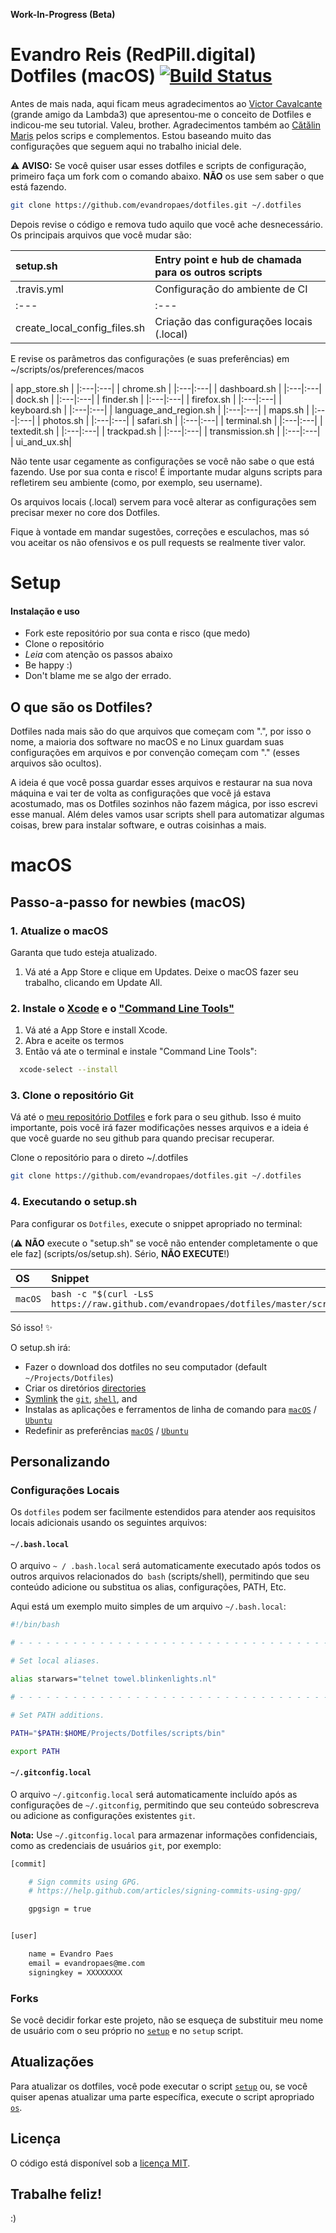 **Work-In-Progress (Beta)** 

# Evandro Reis (RedPill.digital) Dotfiles (macOS) [![Build Status](https://travis-ci.org/evandropaes/dotfiles.svg?branch=master)](https://travis-ci.org/evandropaes/dotfiles)

Antes de mais nada, aqui ficam meus agradecimentos ao [Victor Cavalcante](https://github.com/vcavalcante/) (grande amigo da Lambda3) que apresentou-me o conceito de Dotfiles e indicou-me seu tutorial. Valeu, brother. Agradecimentos também ao [Cătălin Mariș](https://github.com/alrra) pelos scrips e complementos. Estou baseando muito das configurações que seguem aqui no trabalho inicial dele. 

:warning: **AVISO:** Se você quiser usar esses dotfiles e scripts de configuração, primeiro faça um fork com o comando abaixo. **NÃO** os use sem saber o que está fazendo.  

```bash
git clone https://github.com/evandropaes/dotfiles.git ~/.dotfiles
```
Depois revise o código e remova tudo aquilo que você ache desnecessário. Os principais arquivos que você mudar são:

| setup.sh | Entry point e hub de chamada para os outros scripts |
|:---|:---|
| .travis.yml | Configuração do ambiente de CI |
|:---|:---|
| create_local_config_files.sh | Criação das configurações locais (.local) |

E revise os parâmetros das configurações (e suas preferências) em ~/scripts/os/preferences/macos 

| app_store.sh |
|:---|:---|
| chrome.sh |
|:---|:---|
| dashboard.sh |
|:---|:---|
| dock.sh |
|:---|:---|
| finder.sh |
|:---|:---|
| firefox.sh |
|:---|:---|
| keyboard.sh |
|:---|:---|
| language_and_region.sh |
|:---|:---|
| maps.sh |
|:---|:---|
| photos.sh |
|:---|:---|
| safari.sh |
|:---|:---|
| terminal.sh |
|:---|:---|
| textedit.sh |
|:---|:---|
| trackpad.sh |
|:---|:---|
| transmission.sh |
|:---|:---|
| ui_and_ux.sh|
 

Não tente usar cegamente as configurações se você não sabe o que está fazendo. Use por sua conta e risco! É importante mudar alguns scripts para refletirem seu ambiente (como, por exemplo, seu username).

Os arquivos locais (.local) servem para você alterar as configurações sem precisar mexer no core dos Dotfiles.

Fique à vontade em mandar sugestões, correções e esculachos, mas só vou aceitar os não ofensivos e os pull requests se realmente tiver valor. 

# Setup
#### Instalação e uso

* Fork este repositório por sua conta e risco (que medo)
* Clone o repositório
* *Leia* com atenção os passos abaixo
* Be happy :)
* Don't blame me se algo der errado. 

## O que são os Dotfiles?

Dotfiles nada mais são do que arquivos que começam com ".", por isso o nome, a maioria dos software no macOS e no Linux guardam suas configurações em arquivos e por convenção começam com "." (esses arquivos são ocultos).

A ideia é que você possa guardar esses arquivos e restaurar na sua nova máquina e vai ter de volta as configurações que você já estava acostumado, mas os Dotfiles sozinhos não fazem mágica, por isso escrevi esse manual. Além deles vamos usar scripts shell para automatizar algumas coisas, brew para instalar software, e outras coisinhas a mais.

# macOS
## Passo-a-passo for newbies (macOS)

### 1. Atualize o macOS  

Garanta que tudo esteja atualizado.

1. Vá até a App Store e clique em Updates. Deixe o macOS fazer seu trabalho, clicando em Update All.

### 2. Instale o [Xcode](https://developer.apple.com/xcode/) e o ["Command Line Tools"](https://developer.apple.com/downloads/index.action)

1. Vá até a App Store e install Xcode.
2. Abra e aceite os termos
3. Então vá ate o terminal e instale "Command Line Tools":

```sh
  xcode-select --install
```

### 3. Clone o repositório Git

Vá até o [meu repositório Dotfiles](https://github.com/evandropaes/dotfiles) e fork para o seu github. Isso é muito importante, pois você irá fazer modificações nesses arquivos e a ideia é que você guarde no seu github para quando precisar recuperar.

Clone o repositório para o direto ~/.dotfiles

```sh
git clone https://github.com/evandropaes/dotfiles.git ~/.dotfiles
```

### 4. Executando o setup.sh

Para configurar os `Dotfiles`, execute o snippet apropriado no terminal:

(:warning: **NÃO** execute o "setup.sh" se você não entender completamente o que ele faz] (scripts/os/setup.sh). Sério, **NÃO EXECUTE**!)

| OS | Snippet |
|:---|:---|
| `macOS` | `bash -c "$(curl -LsS https://raw.github.com/evandropaes/dotfiles/master/scripts/os/setup.sh)"` |
 
Só isso! :sparkles:

O setup.sh irá: 

* Fazer o download dos dotfiles no seu computador (default `~/Projects/Dotfiles`)
* Criar os diretórios [directories](scripts/os/create_directories.sh)
* [Symlink](scripts/os/create_symbolic_links.sh) the 
  [`git`](scripts/git),
  [`shell`](scripts/shell), and
* Instalas as aplicações e ferramentos de linha de comando para 
  [`macOS`](scripts/os/install/macos) /
  [`Ubuntu`](scripts/os/install/ubuntu)
* Redefinir as preferências
  [`macOS`](scripts/os/preferences/macos) /
  [`Ubuntu`](scripts/os/preferences/ubuntu) 

## Personalizando

### Configurações Locais

Os `dotfiles` podem ser facilmente estendidos para atender aos requisitos locais adicionais usando os seguintes arquivos:

#### `~/.bash.local`

O arquivo `~ / .bash.local` será automaticamente executado após todos os outros arquivos relacionados do` bash` (scripts/shell), permitindo que seu conteúdo adicione ou substitua os alias, configurações, PATH, Etc.

Aqui está um exemplo muito simples de um arquivo `~/.bash.local`:

```bash
#!/bin/bash

# - - - - - - - - - - - - - - - - - - - - - - - - - - - - - - - - - - -

# Set local aliases.

alias starwars="telnet towel.blinkenlights.nl"

# - - - - - - - - - - - - - - - - - - - - - - - - - - - - - - - - - - -

# Set PATH additions.

PATH="$PATH:$HOME/Projects/Dotfiles/scripts/bin"

export PATH

```

#### `~/.gitconfig.local`

O arquivo `~/.gitconfig.local` será automaticamente incluído após as configurações de `~/.gitconfig`, permitindo que seu conteúdo sobrescreva ou adicione as configurações existentes `git`.

__Nota:__ Use `~/.gitconfig.local` para armazenar informações confidenciais, como as credenciais de usuários `git`, por exemplo:

```bash
[commit]

    # Sign commits using GPG.
    # https://help.github.com/articles/signing-commits-using-gpg/

    gpgsign = true


[user]

    name = Evandro Paes
    email = evandropaes@me.com
    signingkey = XXXXXXXX
```

### Forks

Se você decidir forkar este projeto, não se esqueça de substituir meu nome de usuário com o seu próprio no [`setup`](#setup) e no `setup` script.

## Atualizações

Para atualizar os dotfiles, você pode executar o script [`setup`](scripts/os/setup.sh) ou, se você quiser apenas atualizar uma parte específica, execute o script apropriado [`os`](scripts/os).

## Licença

O código está disponível sob a [licença MIT](LICENSE.txt).

## Trabalhe feliz!

:)


